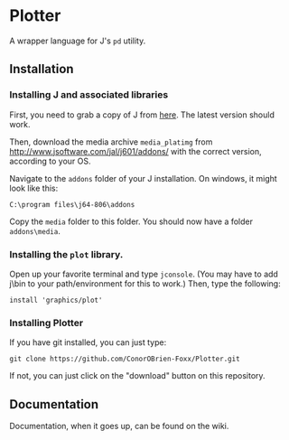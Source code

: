 # Plotter

A wrapper language for J's `pd` utility.

## Installation

### Installing J and associated libraries

First, you need to grab a copy of J from [here]( http://www.jsoftware.com ). The latest version should work.

Then, download the media archive `media_platimg` from http://www.jsoftware.com/jal/j601/addons/ with the correct version, according to your OS.

Navigate to the `addons` folder of your J installation. On windows, it might look like this:

    C:\program files\j64-806\addons

Copy the `media` folder to this folder. You should now have a folder `addons\media`.

### Installing the `plot` library.

Open up your favorite terminal and type `jconsole`. (You may have to add j\bin to your path/environment for this to work.) Then, type the following:

    install 'graphics/plot'

### Installing Plotter

If you have git installed, you can just type:

    git clone https://github.com/ConorOBrien-Foxx/Plotter.git

If not, you can just click on the "download" button on this repository.

## Documentation

Documentation, when it goes up, can be found on the wiki.